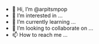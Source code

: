 - 👋 Hi, I’m @arpitsmpop
- 👀 I’m interested in ...
- 🌱 I’m currently learning ...
- 💞️ I’m looking to collaborate on ...
- 📫 How to reach me ...

<!---
arpitsmpop/arpitsmpop is a ✨ special ✨ repository because its `README.md` (this file) appears on your GitHub profile.
You can click the Preview link to take a look at your changes.
--->
